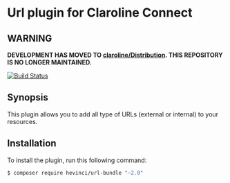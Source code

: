 # Url plugin for Claroline Connect

WARNING
-------

**DEVELOPMENT HAS MOVED TO [claroline/Distribution](http://github.com/claroline/Distribution). 
THIS REPOSITORY IS NO LONGER MAINTAINED.**


[![Build Status](https://travis-ci.org/hevinci/UrlBundle.svg?branch=master)](https://travis-ci.org/hevinci/UrlBundle)

## Synopsis
This plugin allows you to add all type of URLs (external or internal) to your resources.

## Installation
To install the plugin, run this following command:
```sh
$ composer require hevinci/url-bundle "~2.0"
```
